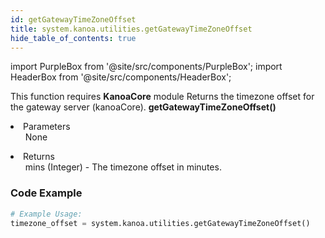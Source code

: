 ```yaml
---
id: getGatewayTimeZoneOffset
title: system.kanoa.utilities.getGatewayTimeZoneOffset
hide_table_of_contents: true
---
```


import PurpleBox from '@site/src/components/PurpleBox';
import HeaderBox from '@site/src/components/HeaderBox';

<PurpleBox>This function requires <b>KanoaCore</b> module</PurpleBox>
<HeaderBox header="Description">Returns the timezone offset for the gateway server (kanoaCore).</HeaderBox>
<HeaderBox header="Syntax">
    <b>getGatewayTimeZoneOffset()</b>
    <li>Parameters <br />
        <ul>None</ul>
    </li>
    <li>Returns <br />
        <ul>mins (Integer) - The timezone offset in minutes.</ul>
    </li>
</HeaderBox>

### Code Example

```python
# Example Usage:
timezone_offset = system.kanoa.utilities.getGatewayTimeZoneOffset()

